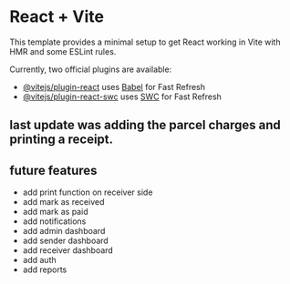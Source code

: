 # React + Vite

This template provides a minimal setup to get React working in Vite with HMR and some ESLint rules.

Currently, two official plugins are available:

- [@vitejs/plugin-react](https://github.com/vitejs/vite-plugin-react/blob/main/packages/plugin-react/README.md) uses [Babel](https://babeljs.io/) for Fast Refresh
- [@vitejs/plugin-react-swc](https://github.com/vitejs/vite-plugin-react-swc) uses [SWC](https://swc.rs/) for Fast Refresh

## last update was adding the parcel charges and printing a receipt. 
## future features
- add print function on receiver side
- add mark as received
- add mark as paid
- add notifications
- add admin dashboard
- add sender dashboard
- add receiver dashboard
- add auth
- add reports
